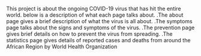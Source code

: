 This project is about the ongoing COVID-19 virus that has hit the entire world. below is a description of what each page talks about.
.The about page gives a brief description of what the virus is all about.
.The symptoms page talks about the signs and symptoms of the virus.
.The prevention page gives brief details on how to prevent the virus from spreading.
.The statistics page gives details of reported cases and deaths from around the African Region by World Health Organization
